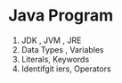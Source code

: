 # Java Program

1. JDK , JVM , JRE
2. Data Types , Variables
3. Literals, Keywords 
4. Identifgit iers, Operators
